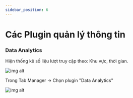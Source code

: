 ```yaml
---
sidebar_position: 6
---
```


# Các Plugin quản lý thông tin

### Data Analytics ###

Hiện thống kê số liệu lượt truy cập theo: Khu vực, thời gian.

![img alt](/img/data/overview/quan-ly-thong-tin-01.jpg)

Trong Tab Manager -> Chọn plugin "Data Analytics"

![img alt](/img/data/overview/quan-ly-thong-tin-02.jpg)

